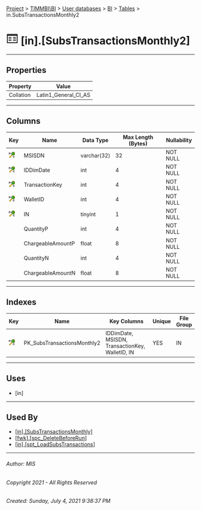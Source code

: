 #### 

[Project](../../../../index.md) > [TIMMBI\\BI](../../../index.md) > [User databases](../../index.md) > [BI](../index.md) > [Tables](Tables.md) > in.SubsTransactionsMonthly2

# ![Tables](../../../../Images/Table32.png) [in].[SubsTransactionsMonthly2]

---

## <a name="#properties"></a>Properties

| Property | Value |
|---|---|
| Collation | Latin1_General_CI_AS |


---

## <a name="#columns"></a>Columns

| Key | Name | Data Type | Max Length (Bytes) | Nullability |
|---|---|---|---|---|
| [![Cluster Primary Key PK_SubsTransactionsMonthly2: IDDimDate\MSISDN\TransactionKey\WalletID\IN](../../../../Images/pkcluster.png)](#indexes) | MSISDN | varchar(32) | 32 | NOT NULL |
| [![Cluster Primary Key PK_SubsTransactionsMonthly2: IDDimDate\MSISDN\TransactionKey\WalletID\IN](../../../../Images/pkcluster.png)](#indexes) | IDDimDate | int | 4 | NOT NULL |
| [![Cluster Primary Key PK_SubsTransactionsMonthly2: IDDimDate\MSISDN\TransactionKey\WalletID\IN](../../../../Images/pkcluster.png)](#indexes) | TransactionKey | int | 4 | NOT NULL |
| [![Cluster Primary Key PK_SubsTransactionsMonthly2: IDDimDate\MSISDN\TransactionKey\WalletID\IN](../../../../Images/pkcluster.png)](#indexes) | WalletID | int | 4 | NOT NULL |
| [![Cluster Primary Key PK_SubsTransactionsMonthly2: IDDimDate\MSISDN\TransactionKey\WalletID\IN](../../../../Images/pkcluster.png)](#indexes) | IN | tinyint | 1 | NOT NULL |
|  | QuantityP | int | 4 | NOT NULL |
|  | ChargeableAmountP | float | 8 | NOT NULL |
|  | QuantityN | int | 4 | NOT NULL |
|  | ChargeableAmountN | float | 8 | NOT NULL |


---

## <a name="#indexes"></a>Indexes

| Key | Name | Key Columns | Unique | File Group |
|---|---|---|---|---|
| [![Cluster Primary Key PK_SubsTransactionsMonthly2: IDDimDate\MSISDN\TransactionKey\WalletID\IN](../../../../Images/pkcluster.png)](#indexes) | PK_SubsTransactionsMonthly2 | IDDimDate, MSISDN, TransactionKey, WalletID, IN | YES | IN |


---

## <a name="#uses"></a>Uses

* [in]


---

## <a name="#usedby"></a>Used By

* [[in].[SubsTransactionsMonthly]](../Views/SubsTransactionsMonthly.md)
* [[fwk].[spc_DeleteBeforeRun]](../Programmability/Stored_Procedures/spc_DeleteBeforeRun.md)
* [[in].[spt_LoadSubsTransactions]](../Programmability/Stored_Procedures/spt_LoadSubsTransactions.md)


---

###### Author:  MIS

###### Copyright 2021 - All Rights Reserved

###### Created: Sunday, July 4, 2021 9:38:37 PM

